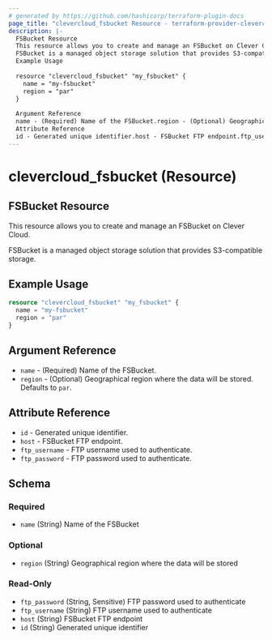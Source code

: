```yaml
---
# generated by https://github.com/hashicorp/terraform-plugin-docs
page_title: "clevercloud_fsbucket Resource - terraform-provider-clevercloud"
description: |-
  FSBucket Resource
  This resource allows you to create and manage an FSBucket on Clever Cloud.
  FSBucket is a managed object storage solution that provides S3-compatible storage.
  Example Usage
  
  resource "clevercloud_fsbucket" "my_fsbucket" {
    name = "my-fsbucket"
    region = "par"
  }
  
  Argument Reference
  name - (Required) Name of the FSBucket.region - (Optional) Geographical region where the data will be stored. Defaults to par.
  Attribute Reference
  id - Generated unique identifier.host - FSBucket FTP endpoint.ftp_username - FTP username used to authenticate.ftp_password - FTP password used to authenticate.
---
```


# clevercloud_fsbucket (Resource)

## FSBucket Resource

This resource allows you to create and manage an FSBucket on Clever Cloud.

FSBucket is a managed object storage solution that provides S3-compatible storage.

## Example Usage

```terraform
resource "clevercloud_fsbucket" "my_fsbucket" {
  name = "my-fsbucket"
  region = "par"
}
```

## Argument Reference

* `name` - (Required) Name of the FSBucket.
* `region` - (Optional) Geographical region where the data will be stored. Defaults to `par`.

## Attribute Reference

* `id` - Generated unique identifier.
* `host` - FSBucket FTP endpoint.
* `ftp_username` - FTP username used to authenticate.
* `ftp_password` - FTP password used to authenticate.



<!-- schema generated by tfplugindocs -->
## Schema

### Required

- `name` (String) Name of the FSBucket

### Optional

- `region` (String) Geographical region where the data will be stored

### Read-Only

- `ftp_password` (String, Sensitive) FTP password used to authenticate
- `ftp_username` (String) FTP username used to authenticate
- `host` (String) FSBucket FTP endpoint
- `id` (String) Generated unique identifier
